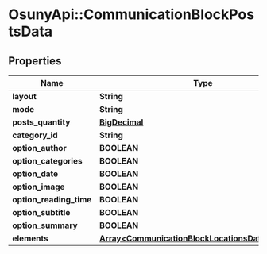 # OsunyApi::CommunicationBlockPostsData

## Properties
Name | Type | Description | Notes
------------ | ------------- | ------------- | -------------
**layout** | **String** |  | [optional] 
**mode** | **String** |  | [optional] 
**posts_quantity** | [**BigDecimal**](BigDecimal.md) |  | [optional] 
**category_id** | **String** |  | [optional] 
**option_author** | **BOOLEAN** |  | [optional] 
**option_categories** | **BOOLEAN** |  | [optional] 
**option_date** | **BOOLEAN** |  | [optional] 
**option_image** | **BOOLEAN** |  | [optional] 
**option_reading_time** | **BOOLEAN** |  | [optional] 
**option_subtitle** | **BOOLEAN** |  | [optional] 
**option_summary** | **BOOLEAN** |  | [optional] 
**elements** | [**Array&lt;CommunicationBlockLocationsDataElements&gt;**](CommunicationBlockLocationsDataElements.md) |  | [optional] 

